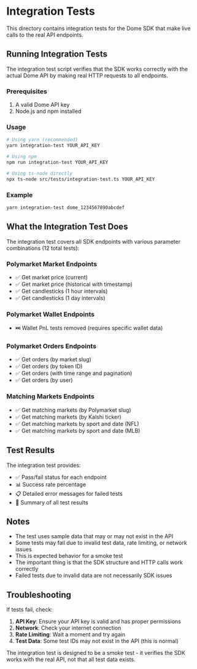 # Integration Tests

This directory contains integration tests for the Dome SDK that make live calls to the real API endpoints.

## Running Integration Tests

The integration test script verifies that the SDK works correctly with the actual Dome API by making real HTTP requests to all endpoints.

### Prerequisites

1. A valid Dome API key
2. Node.js and npm installed

### Usage

```bash
# Using yarn (recommended)
yarn integration-test YOUR_API_KEY

# Using npm
npm run integration-test YOUR_API_KEY

# Using ts-node directly
npx ts-node src/tests/integration-test.ts YOUR_API_KEY
```

### Example

```bash
yarn integration-test dome_1234567890abcdef
```

## What the Integration Test Does

The integration test covers all SDK endpoints with various parameter combinations (12 total tests):

### Polymarket Market Endpoints

- ✅ Get market price (current)
- ✅ Get market price (historical with timestamp)
- ✅ Get candlesticks (1 hour intervals)
- ✅ Get candlesticks (1 day intervals)

### Polymarket Wallet Endpoints

- ⏭️ Wallet PnL tests removed (requires specific wallet data)

### Polymarket Orders Endpoints

- ✅ Get orders (by market slug)
- ✅ Get orders (by token ID)
- ✅ Get orders (with time range and pagination)
- ✅ Get orders (by user)

### Matching Markets Endpoints

- ✅ Get matching markets (by Polymarket slug)
- ✅ Get matching markets (by Kalshi ticker)
- ✅ Get matching markets by sport and date (NFL)
- ✅ Get matching markets by sport and date (MLB)

## Test Results

The integration test provides:

- ✅ Pass/fail status for each endpoint
- 📊 Success rate percentage
- 📋 Detailed error messages for failed tests
- 🎯 Summary of all test results

## Notes

- The test uses sample data that may or may not exist in the API
- Some tests may fail due to invalid test data, rate limiting, or network issues
- This is expected behavior for a smoke test
- The important thing is that the SDK structure and HTTP calls work correctly
- Failed tests due to invalid data are not necessarily SDK issues

## Troubleshooting

If tests fail, check:

1. **API Key**: Ensure your API key is valid and has proper permissions
2. **Network**: Check your internet connection
3. **Rate Limiting**: Wait a moment and try again
4. **Test Data**: Some test IDs may not exist in the API (this is normal)

The integration test is designed to be a smoke test - it verifies the SDK works with the real API, not that all test data exists.
